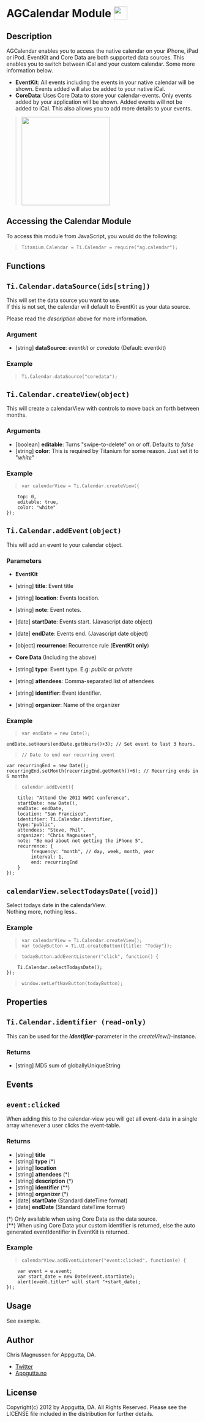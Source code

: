 AGCalendar Module <img src="http://f.cl.ly/items/422Q2T3G043h0O171E1z/acgLogo.png" height="35" valign="bottom" />
============
## Description
AGCalendar enables you to access the native calendar on your iPhone, iPad or iPod. EventKit and Core Data are both supported data sources. This enables you to switch between iCal and your custom calendar. Some more information below.

* **EventKit**: All events including the events in your native calendar will be shown. Events added will also be added to your native iCal.
* **CoreData**: Uses Core Data to store your calendar-events. Only events added by your application will be shown. Added events will not be added to iCal. This also allows you to add more details to your events. 

> <img src="http://f.cl.ly/items/3h3B2K2O2q3p2Y2J1c2e/screen1.png" height="230" style="margin-right:20px;" />


Accessing the Calendar Module
--------------------------

To access this module from JavaScript, you would do the following:

>     Titanium.Calendar = Ti.Calendar = require("ag.calendar");

Functions
--------
## `Ti.Calendar.dataSource(ids[string])`
This will set the data source you want to use.    
If this is not set, the calendar will default to EventKit as your data source.     

Please read the  *description* above for more information.

### Argument
* [string] **dataSource**: *eventkit* or *coredata* (Default: eventkit)

### Example
>     Ti.Calendar.dataSource("coredata");

## `Ti.Calendar.createView(object)`
This will create a calendarView with controls to move back an forth between months.

### Arguments
* [boolean] **editable**: Turns "swipe-to-delete" on or off. Defaults to  *false*
* [string] **color**: This is required by Titanium for some reason. Just set it to "*white*"

### Example
>     var calendarView = Ti.Calendar.createView({
		top: 0,
		editable: true,
		color: "white"
	});



## `Ti.Calendar.addEvent(object)`
This will add an event to your calendar object.
### Parameters
* **EventKit**   

 * [string] **title**: Event title
 * [string] **location**: Events location.
 * [string] **note**: Event notes.
 * [date] **startDate**: Events start. (Javascript date object)
 * [date] **endDate**: Events end. (Javascript date object) 
 * [object] **recurrence**: Recurrence rule (**EventKit only**)

* **Core Data** (Including the above)      

 * [string] **type**: Event type. E.g: *public* or *private*
 * [string] **attendees**: Comma-separated list of attendees
 * [string] **identifier**: Event identifier.
 * [string] **organizer**: Name of the organizer

### Example
>     var endDate = new Date();
	endDate.setHours(endDate.getHours()+3); // Set event to last 3 hours.

>     // Date to end our recurring event
	var recurringEnd = new Date();
	recurringEnd.setMonth(recurringEnd.getMonth()+6); // Recurring ends in 6 months

>     calendar.addEvent({
        title: "Attend the 2011 WWDC conference",   
        startDate: new Date(),  
        endDate: endDate,   
        location: "San Francisco",   
        identifier: Ti.Calendar.identifier,
        type:"public",
        attendees: "Steve, Phil",
        organizer: "Chris Magnussen",
        note: "Be mad about not getting the iPhone 5",
        recurrence: {
	         frequency: "month", // day, week, month, year
	         interval: 1,
	         end: recurringEnd
        }
    });

## `calendarView.selectTodaysDate([void])`
Select todays date in the calendarView.     
Nothing more, nothing less..

### Example

>     var calendarView = Ti.Calendar.createView();
>     var todayButton = Ti.UI.createButton({title: "Today"});

>     todayButton.addEventListener("click", function() {
        Ti.Calendar.selectTodaysDate();
    });

>     window.setLeftNavButton(todayButton);

Properties
--------
## `Ti.Calendar.identifier (read-only)`

This can be used for the ***identifier***-parameter in the *createView()*-instance. 

### Returns
* [string] MD5 sum of globallyUniqueString

Events
-----
## `event:clicked`
When adding this to the calendar-view you will get all event-data in a single array whenever a user clicks the event-table.

### Returns
* [string] **title**
* [string] **type** (*)
* [string] **location**
* [string] **attendees** (*)
* [string] **description** (*)
* [string] **identifier** (**)
* [string] **organizer** (*)
* [date] **startDate** (Standard dateTime format)
* [date] **endDate** (Standard dateTime format)

(\*) Only available when using Core Data as the data source.   
(\**) When using Core Data your custom identifier is returned, else the auto generated eventIdentifier in EventKit is returned.

### Example
>     calendarView.addEventListener("event:clicked", function(e) {
        var event = e.event;
        var start_date = new Date(event.startDate);
        alert(event.title+" will start "+start_date);
    });


## Usage

See example.

## Author

Chris Magnussen for Appgutta, DA.

 * [Twitter][]
 * [Appgutta.no][]

License
------
Copyright(c) 2012 by Appgutta, DA. All Rights Reserved. Please see the LICENSE file included in the distribution for further details.


[Twitter]: http://twitter.com/crmag
[Appgutta.no]: http://www.appgutta.no
